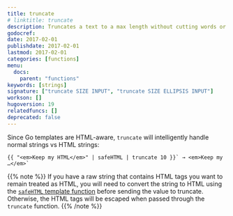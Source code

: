```yaml
---
title: truncate
# linktitle: truncate
description: Truncates a text to a max length without cutting words or leaving unclosed HTML tags.
godocref:
date: 2017-02-01
publishdate: 2017-02-01
lastmod: 2017-02-01
categories: [functions]
menu:
  docs:
    parent: "functions"
keywords: [strings]
signature: ["truncate SIZE INPUT", "truncate SIZE ELLIPSIS INPUT"]
workson: []
hugoversion: 19
relatedfuncs: []
deprecated: false
---
```


Since Go templates are HTML-aware, `truncate` will intelligently handle normal strings vs HTML strings:

```
{{ "<em>Keep my HTML</em>" | safeHTML | truncate 10 }}` → <em>Keep my …</em>`
```

{{% note %}}
If you have a raw string that contains HTML tags you want to remain treated as HTML, you will need to convert the string to HTML using the [`safeHTML` template function](/miscellaneous/safehtml) before sending the value to truncate. Otherwise, the HTML tags will be escaped when passed through the `truncate` function.
{{% /note %}}
